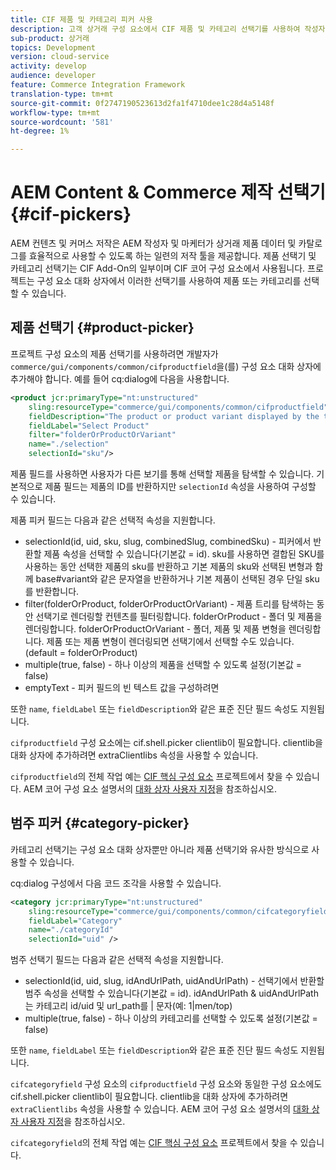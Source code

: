 ```yaml
---
title: CIF 제품 및 카테고리 피커 사용
description: 고객 상거래 구성 요소에서 CIF 제품 및 카테고리 선택기를 사용하여 작성자 및 마케터가 상거래 제품 및 카탈로그 데이터를 효율적으로 사용할 수 있도록 지원하는 방법을 알아봅니다.
sub-product: 상거래
topics: Development
version: cloud-service
activity: develop
audience: developer
feature: Commerce Integration Framework
translation-type: tm+mt
source-git-commit: 0f2747190523613d2fa1f4710dee1c28d4a5148f
workflow-type: tm+mt
source-wordcount: '581'
ht-degree: 1%

---
```



# AEM Content &amp; Commerce 제작 선택기 {#cif-pickers}

AEM 컨텐츠 및 커머스 저작은 AEM 작성자 및 마케터가 상거래 제품 데이터 및 카탈로그를 효율적으로 사용할 수 있도록 하는 일련의 저작 툴을 제공합니다. 제품 선택기 및 카테고리 선택기는 CIF Add-On의 일부이며 CIF 코어 구성 요소에서 사용됩니다. 프로젝트는 구성 요소 대화 상자에서 이러한 선택기를 사용하여 제품 또는 카테고리를 선택할 수 있습니다.

## 제품 선택기 {#product-picker}

프로젝트 구성 요소의 제품 선택기를 사용하려면 개발자가 `commerce/gui/components/common/cifproductfield`을(를) 구성 요소 대화 상자에 추가해야 합니다. 예를 들어 cq:dialog에 다음을 사용합니다.

```xml
<product jcr:primaryType="nt:unstructured"
    sling:resourceType="commerce/gui/components/common/cifproductfield"
    fieldDescription="The product or product variant displayed by the teaser"
    fieldLabel="Select Product"
    filter="folderOrProductOrVariant"
    name="./selection"
    selectionId="sku"/>
```

제품 필드를 사용하면 사용자가 다른 보기를 통해 선택할 제품을 탐색할 수 있습니다. 기본적으로 제품 필드는 제품의 ID를 반환하지만 `selectionId` 속성을 사용하여 구성할 수 있습니다.

제품 피커 필드는 다음과 같은 선택적 속성을 지원합니다.

- selectionId(id, uid, sku, slug, combinedSlug, combinedSku) - 피커에서 반환할 제품 속성을 선택할 수 있습니다(기본값 = id). sku를 사용하면 결합된 SKU를 사용하는 동안 선택한 제품의 sku를 반환하고 기본 제품의 sku와 선택된 변형과 함께 base#variant와 같은 문자열을 반환하거나 기본 제품이 선택된 경우 단일 sku를 반환합니다.
- filter(folderOrProduct, folderOrProductOrVariant) - 제품 트리를 탐색하는 동안 선택기로 렌더링할 컨텐츠를 필터링합니다. folderOrProduct - 폴더 및 제품을 렌더링합니다. folderOrProductOrVariant - 폴더, 제품 및 제품 변형을 렌더링합니다. 제품 또는 제품 변형이 렌더링되면 선택기에서 선택할 수도 있습니다. (default = folderOrProduct)
- multiple(true, false) - 하나 이상의 제품을 선택할 수 있도록 설정(기본값 = false)
- emptyText - 피커 필드의 빈 텍스트 값을 구성하려면

또한 `name`, `fieldLabel` 또는 `fieldDescription`와 같은 표준 진단 필드 속성도 지원됩니다.

`cifproductfield` 구성 요소에는 cif.shell.picker clientlib이 필요합니다. clientlib을 대화 상자에 추가하려면 extraClientlibs 속성을 사용할 수 있습니다.

`cifproductfield`의 전체 작업 예는 [CIF 핵심 구성 요소](https://github.com/adobe/aem-core-cif-components/blob/master/ui.apps/src/main/content/jcr_root/apps/core/cif/components/commerce/productteaser/v1/productteaser/_cq_dialog/.content.xml) 프로젝트에서 찾을 수 있습니다. AEM 코어 구성 요소 설명서의 [대화 상자 사용자 지정](https://experienceleague.adobe.com/docs/experience-manager-core-components/using/developing/customizing.html?lang=en#customizing-dialogs)을 참조하십시오.

## 범주 피커 {#category-picker}

카테고리 선택기는 구성 요소 대화 상자뿐만 아니라 제품 선택기와 유사한 방식으로 사용할 수 있습니다.

cq:dialog 구성에서 다음 코드 조각을 사용할 수 있습니다.

```xml
<category jcr:primaryType="nt:unstructured" 
    sling:resourceType="commerce/gui/components/common/cifcategoryfield" 
    fieldLabel="Category" 
    name="./categoryId" 
    selectionId="uid" />
```

범주 선택기 필드는 다음과 같은 선택적 속성을 지원합니다.

- selectionId(id, uid, slug, idAndUrlPath, uidAndUrlPath) - 선택기에서 반환할 범주 속성을 선택할 수 있습니다(기본값 = id). idAndUrlPath &amp; uidAndUrlPath는 카테고리 id/uid 및 url_path를 | 문자(예: 1|men/top)
- multiple(true, false) - 하나 이상의 카테고리를 선택할 수 있도록 설정(기본값 = false)

또한 `name`, `fieldLabel` 또는 `fieldDescription`와 같은 표준 진단 필드 속성도 지원됩니다.

`cifcategoryfield` 구성 요소의 `cifproductfield` 구성 요소와 동일한 구성 요소에도 cif.shell.picker clientlib이 필요합니다. clientlib을 대화 상자에 추가하려면 `extraClientlibs` 속성을 사용할 수 있습니다. AEM 코어 구성 요소 설명서의 [대화 상자 사용자 지정](https://experienceleague.adobe.com/docs/experience-manager-core-components/using/developing/customizing.html?lang=en#customizing-dialogs)을 참조하십시오.

`cifcategoryfield`의 전체 작업 예는 [CIF 핵심 구성 요소](https://github.com/adobe/aem-core-cif-components/blob/master/ui.apps/src/main/content/jcr_root/apps/core/cif/components/commerce/featuredcategorylist/v1/featuredcategorylist/_cq_dialog/.content.xml) 프로젝트에서 찾을 수 있습니다.
